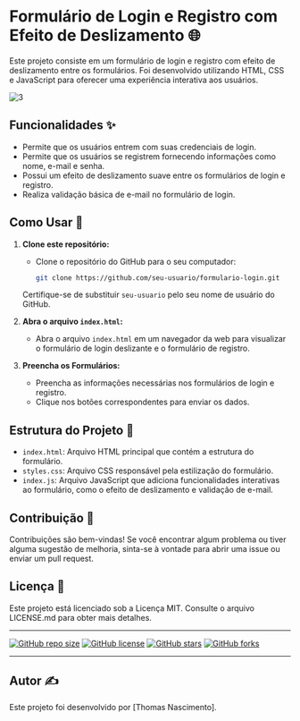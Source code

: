 # Formulário de Login e Registro com Efeito de Deslizamento 🌐

Este projeto consiste em um formulário de login e registro com efeito de deslizamento entre os formulários. Foi desenvolvido utilizando HTML, CSS e JavaScript para oferecer uma experiência interativa aos usuários.

![3](https://github.com/thmedu/Sliding-Login-and-Registration-Form/assets/141462806/c59dcc3c-df36-4b18-9b47-599dc8f54ee6)


## Funcionalidades ✨

- Permite que os usuários entrem com suas credenciais de login.
- Permite que os usuários se registrem fornecendo informações como nome, e-mail e senha.
- Possui um efeito de deslizamento suave entre os formulários de login e registro.
- Realiza validação básica de e-mail no formulário de login.

## Como Usar 🚀

1. **Clone este repositório:**
   - Clone o repositório do GitHub para o seu computador:
     ```bash
     git clone https://github.com/seu-usuario/formulario-login.git
     ```
   Certifique-se de substituir `seu-usuario` pelo seu nome de usuário do GitHub.

2. **Abra o arquivo `index.html`:**
   - Abra o arquivo `index.html` em um navegador da web para visualizar o formulário de login deslizante e o formulário de registro.

3. **Preencha os Formulários:**
   - Preencha as informações necessárias nos formulários de login e registro.
   - Clique nos botões correspondentes para enviar os dados.

## Estrutura do Projeto 📁

- `index.html`: Arquivo HTML principal que contém a estrutura do formulário.
- `styles.css`: Arquivo CSS responsável pela estilização do formulário.
- `index.js`: Arquivo JavaScript que adiciona funcionalidades interativas ao formulário, como o efeito de deslizamento e validação de e-mail.

## Contribuição 🤝

Contribuições são bem-vindas! Se você encontrar algum problema ou tiver alguma sugestão de melhoria, sinta-se à vontade para abrir uma issue ou enviar um pull request.

## Licença 📄

Este projeto está licenciado sob a Licença MIT. Consulte o arquivo LICENSE.md para obter mais detalhes.

---

[![GitHub repo size](https://img.shields.io/github/repo-size/seu-usuario/formulario-login)](https://github.com/seu-usuario/formulario-login)
[![GitHub license](https://img.shields.io/github/license/seu-usuario/formulario-login)](https://github.com/seu-usuario/formulario-login/blob/main/LICENSE)
[![GitHub stars](https://img.shields.io/github/stars/seu-usuario/formulario-login?style=social)](https://github.com/seu-usuario/formulario-login/stargazers)
[![GitHub forks](https://img.shields.io/github/forks/seu-usuario/formulario-login?style=social)](https://github.com/seu-usuario/formulario-login/network/members)

---

## Autor ✍️

Este projeto foi desenvolvido por [Thomas Nascimento].


